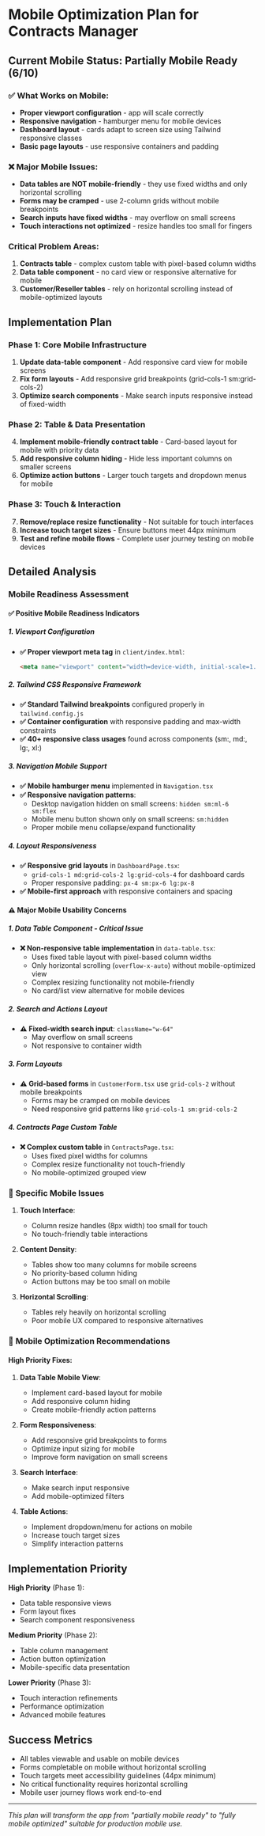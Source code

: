 # Mobile Optimization Plan for Contracts Manager

## Current Mobile Status: **Partially Mobile Ready (6/10)**

### ✅ What Works on Mobile:
- **Proper viewport configuration** - app will scale correctly
- **Responsive navigation** - hamburger menu for mobile devices
- **Dashboard layout** - cards adapt to screen size using Tailwind responsive classes
- **Basic page layouts** - use responsive containers and padding

### ❌ Major Mobile Issues:
- **Data tables are NOT mobile-friendly** - they use fixed widths and only horizontal scrolling
- **Forms may be cramped** - use 2-column grids without mobile breakpoints  
- **Search inputs have fixed widths** - may overflow on small screens
- **Touch interactions not optimized** - resize handles too small for fingers

### Critical Problem Areas:
1. **Contracts table** - complex custom table with pixel-based column widths
2. **Data table component** - no card view or responsive alternative for mobile
3. **Customer/Reseller tables** - rely on horizontal scrolling instead of mobile-optimized layouts

## Implementation Plan

### Phase 1: Core Mobile Infrastructure
1. **Update data-table component** - Add responsive card view for mobile screens
2. **Fix form layouts** - Add responsive grid breakpoints (grid-cols-1 sm:grid-cols-2)
3. **Optimize search components** - Make search inputs responsive instead of fixed-width

### Phase 2: Table & Data Presentation
4. **Implement mobile-friendly contract table** - Card-based layout for mobile with priority data
5. **Add responsive column hiding** - Hide less important columns on smaller screens
6. **Optimize action buttons** - Larger touch targets and dropdown menus for mobile

### Phase 3: Touch & Interaction
7. **Remove/replace resize functionality** - Not suitable for touch interfaces
8. **Increase touch target sizes** - Ensure buttons meet 44px minimum
9. **Test and refine mobile flows** - Complete user journey testing on mobile devices

## Detailed Analysis

### Mobile Readiness Assessment

#### ✅ **Positive Mobile Readiness Indicators**

##### 1. **Viewport Configuration**
- **✅ Proper viewport meta tag** in `client/index.html`:
  ```html
  <meta name="viewport" content="width=device-width, initial-scale=1.0" />
  ```

##### 2. **Tailwind CSS Responsive Framework**
- **✅ Standard Tailwind breakpoints** configured properly in `tailwind.config.js`
- **✅ Container configuration** with responsive padding and max-width constraints
- **✅ 40+ responsive class usages** found across components (sm:, md:, lg:, xl:)

##### 3. **Navigation Mobile Support**
- **✅ Mobile hamburger menu** implemented in `Navigation.tsx`
- **✅ Responsive navigation patterns**:
  - Desktop navigation hidden on small screens: `hidden sm:ml-6 sm:flex`
  - Mobile menu button shown only on small screens: `sm:hidden`
  - Proper mobile menu collapse/expand functionality

##### 4. **Layout Responsiveness**
- **✅ Responsive grid layouts** in `DashboardPage.tsx`:
  - `grid-cols-1 md:grid-cols-2 lg:grid-cols-4` for dashboard cards
  - Proper responsive padding: `px-4 sm:px-6 lg:px-8`
- **✅ Mobile-first approach** with responsive containers and spacing

#### ⚠️ **Major Mobile Usability Concerns**

##### 1. **Data Table Component - Critical Issue**
- **❌ Non-responsive table implementation** in `data-table.tsx`:
  - Uses fixed table layout with pixel-based column widths
  - Only horizontal scrolling (`overflow-x-auto`) without mobile-optimized view
  - Complex resizing functionality not mobile-friendly
  - No card/list view alternative for mobile devices

##### 2. **Search and Actions Layout**
- **⚠️ Fixed-width search input**: `className="w-64"` 
  - May overflow on small screens
  - Not responsive to container width

##### 3. **Form Layouts**
- **⚠️ Grid-based forms** in `CustomerForm.tsx` use `grid-cols-2` without mobile breakpoints
  - Forms may be cramped on mobile devices
  - Need responsive grid patterns like `grid-cols-1 sm:grid-cols-2`

##### 4. **Contracts Page Custom Table**
- **❌ Complex custom table** in `ContractsPage.tsx`:
  - Uses fixed pixel widths for columns
  - Complex resize functionality not touch-friendly
  - No mobile-optimized grouped view

### 📱 **Specific Mobile Issues**

1. **Touch Interface**:
   - Column resize handles (8px width) too small for touch
   - No touch-friendly table interactions

2. **Content Density**:
   - Tables show too many columns for mobile screens
   - No priority-based column hiding
   - Action buttons may be too small on mobile

3. **Horizontal Scrolling**:
   - Tables rely heavily on horizontal scrolling
   - Poor mobile UX compared to responsive alternatives

### 🔧 **Mobile Optimization Recommendations**

#### High Priority Fixes:

1. **Data Table Mobile View**:
   - Implement card-based layout for mobile
   - Add responsive column hiding
   - Create mobile-friendly action patterns

2. **Form Responsiveness**:
   - Add responsive grid breakpoints to forms
   - Optimize input sizing for mobile
   - Improve form navigation on small screens

3. **Search Interface**:
   - Make search input responsive
   - Add mobile-optimized filters

4. **Table Actions**:
   - Implement dropdown/menu for actions on mobile
   - Increase touch target sizes
   - Simplify interaction patterns

## Implementation Priority

**High Priority** (Phase 1):
- Data table responsive views
- Form layout fixes
- Search component responsiveness

**Medium Priority** (Phase 2):
- Table column management
- Action button optimization
- Mobile-specific data presentation

**Lower Priority** (Phase 3):
- Touch interaction refinements
- Performance optimization
- Advanced mobile features

## Success Metrics

- All tables viewable and usable on mobile devices
- Forms completable on mobile without horizontal scrolling
- Touch targets meet accessibility guidelines (44px minimum)
- No critical functionality requires horizontal scrolling
- Mobile user journey flows work end-to-end

---

*This plan will transform the app from "partially mobile ready" to "fully mobile optimized" suitable for production mobile use.*